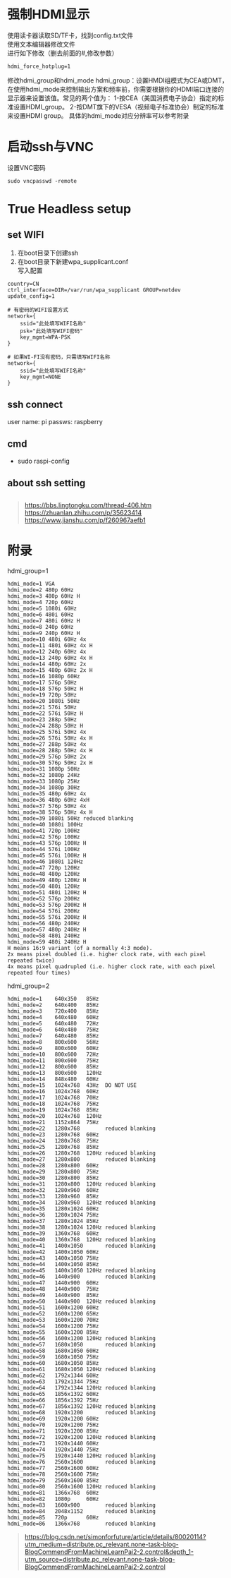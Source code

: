 # 强制HDMI显示
使用读卡器读取SD/TF卡，找到config.txt文件  
使用文本编辑器修改文件  
进行如下修改（删去前面的#,修改参数）
```
hdmi_force_hotplug=1
```
修改hdmi_group和hdmi_mode
hdmi_group：设置HMDI组模式为CEA或DMT，在使用hdmi_mode来控制输出方案和频率前，你需要根据你的HDMI端口连接的显示器来设置该值。常见的两个值为：
1-按CEA（美国消费电子协会）指定的标准设置HDMI_group。
2-按DMT旗下的VESA（视频电子标准协会）制定的标准来设置HDMI group。
具体的hdmi_mode对应分辨率可以参考附录
# 启动ssh与VNC
设置VNC密码
```
sudo vncpasswd -remote
```
# True Headless setup
## set WIFI
1. 在boot目录下创建ssh
2. 在boot目录下新建wpa_supplicant.conf  
写入配置  
```
country=CN
ctrl_interface=DIR=/var/run/wpa_supplicant GROUP=netdev
update_config=1
 
# 有密码的WIFI设置方式 
network={
    ssid="此处填写WIFI名称"
    psk="此处填写WIFI密码"
    key_mgmt=WPA-PSK
}
 
# 如果WI-FI没有密码，只需填写WIFI名称 
network={
    ssid="此处填写WIFI名称"
    key_mgmt=NONE
}
```
## ssh connect
user name: pi
passws: raspberry

## cmd
* sudo raspi-config

## about ssh setting
##
> https://bbs.lingtongku.com/thread-406.htm
> https://zhuanlan.zhihu.com/p/35623414
> https://www.jianshu.com/p/f260967aefb1
# 附录
hdmi_group=1
```
hdmi_mode=1 VGA
hdmi_mode=2 480p 60Hz
hdmi_mode=3 480p 60Hz H
hdmi_mode=4 720p 60Hz
hdmi_mode=5 1080i 60Hz
hdmi_mode=6 480i 60Hz
hdmi_mode=7 480i 60Hz H
hdmi_mode=8 240p 60Hz
hdmi_mode=9 240p 60Hz H
hdmi_mode=10 480i 60Hz 4x
hdmi_mode=11 480i 60Hz 4x H
hdmi_mode=12 240p 60Hz 4x
hdmi_mode=13 240p 60Hz 4x H
hdmi_mode=14 480p 60Hz 2x
hdmi_mode=15 480p 60Hz 2x H
hdmi_mode=16 1080p 60Hz
hdmi_mode=17 576p 50Hz
hdmi_mode=18 576p 50Hz H
hdmi_mode=19 720p 50Hz
hdmi_mode=20 1080i 50Hz
hdmi_mode=21 576i 50Hz
hdmi_mode=22 576i 50Hz H
hdmi_mode=23 288p 50Hz
hdmi_mode=24 288p 50Hz H
hdmi_mode=25 576i 50Hz 4x
hdmi_mode=26 576i 50Hz 4x H
hdmi_mode=27 288p 50Hz 4x
hdmi_mode=28 288p 50Hz 4x H
hdmi_mode=29 576p 50Hz 2x
hdmi_mode=30 576p 50Hz 2x H
hdmi_mode=31 1080p 50Hz
hdmi_mode=32 1080p 24Hz
hdmi_mode=33 1080p 25Hz
hdmi_mode=34 1080p 30Hz
hdmi_mode=35 480p 60Hz 4x
hdmi_mode=36 480p 60Hz 4xH
hdmi_mode=37 576p 50Hz 4x
hdmi_mode=38 576p 50Hz 4x H
hdmi_mode=39 1080i 50Hz reduced blanking
hdmi_mode=40 1080i 100Hz
hdmi_mode=41 720p 100Hz
hdmi_mode=42 576p 100Hz
hdmi_mode=43 576p 100Hz H
hdmi_mode=44 576i 100Hz
hdmi_mode=45 576i 100Hz H
hdmi_mode=46 1080i 120Hz
hdmi_mode=47 720p 120Hz
hdmi_mode=48 480p 120Hz
hdmi_mode=49 480p 120Hz H
hdmi_mode=50 480i 120Hz
hdmi_mode=51 480i 120Hz H
hdmi_mode=52 576p 200Hz
hdmi_mode=53 576p 200Hz H
hdmi_mode=54 576i 200Hz
hdmi_mode=55 576i 200Hz H
hdmi_mode=56 480p 240Hz
hdmi_mode=57 480p 240Hz H
hdmi_mode=58 480i 240Hz
hdmi_mode=59 480i 240Hz H
H means 16:9 variant (of a normally 4:3 mode).
2x means pixel doubled (i.e. higher clock rate, with each pixel repeated twice)
4x means pixel quadrupled (i.e. higher clock rate, with each pixel repeated four times)
```
hdmi_group=2
```
hdmi_mode=1    640x350   85Hz
hdmi_mode=2    640x400   85Hz
hdmi_mode=3    720x400   85Hz
hdmi_mode=4    640x480   60Hz
hdmi_mode=5    640x480   72Hz
hdmi_mode=6    640x480   75Hz
hdmi_mode=7    640x480   85Hz
hdmi_mode=8    800x600   56Hz
hdmi_mode=9    800x600   60Hz
hdmi_mode=10   800x600   72Hz
hdmi_mode=11   800x600   75Hz
hdmi_mode=12   800x600   85Hz
hdmi_mode=13   800x600   120Hz
hdmi_mode=14   848x480   60Hz
hdmi_mode=15   1024x768  43Hz  DO NOT USE
hdmi_mode=16   1024x768  60Hz
hdmi_mode=17   1024x768  70Hz
hdmi_mode=18   1024x768  75Hz
hdmi_mode=19   1024x768  85Hz
hdmi_mode=20   1024x768  120Hz
hdmi_mode=21   1152x864  75Hz
hdmi_mode=22   1280x768        reduced blanking
hdmi_mode=23   1280x768  60Hz
hdmi_mode=24   1280x768  75Hz
hdmi_mode=25   1280x768  85Hz
hdmi_mode=26   1280x768  120Hz reduced blanking
hdmi_mode=27   1280x800        reduced blanking
hdmi_mode=28   1280x800  60Hz
hdmi_mode=29   1280x800  75Hz
hdmi_mode=30   1280x800  85Hz
hdmi_mode=31   1280x800  120Hz reduced blanking
hdmi_mode=32   1280x960  60Hz
hdmi_mode=33   1280x960  85Hz
hdmi_mode=34   1280x960  120Hz reduced blanking
hdmi_mode=35   1280x1024 60Hz
hdmi_mode=36   1280x1024 75Hz
hdmi_mode=37   1280x1024 85Hz
hdmi_mode=38   1280x1024 120Hz reduced blanking
hdmi_mode=39   1360x768  60Hz
hdmi_mode=40   1360x768  120Hz reduced blanking
hdmi_mode=41   1400x1050       reduced blanking
hdmi_mode=42   1400x1050 60Hz
hdmi_mode=43   1400x1050 75Hz
hdmi_mode=44   1400x1050 85Hz
hdmi_mode=45   1400x1050 120Hz reduced blanking
hdmi_mode=46   1440x900        reduced blanking
hdmi_mode=47   1440x900  60Hz
hdmi_mode=48   1440x900  75Hz
hdmi_mode=49   1440x900  85Hz
hdmi_mode=50   1440x900  120Hz reduced blanking
hdmi_mode=51   1600x1200 60Hz
hdmi_mode=52   1600x1200 65Hz
hdmi_mode=53   1600x1200 70Hz
hdmi_mode=54   1600x1200 75Hz
hdmi_mode=55   1600x1200 85Hz
hdmi_mode=56   1600x1200 120Hz reduced blanking
hdmi_mode=57   1680x1050       reduced blanking
hdmi_mode=58   1680x1050 60Hz
hdmi_mode=59   1680x1050 75Hz
hdmi_mode=60   1680x1050 85Hz
hdmi_mode=61   1680x1050 120Hz reduced blanking
hdmi_mode=62   1792x1344 60Hz
hdmi_mode=63   1792x1344 75Hz
hdmi_mode=64   1792x1344 120Hz reduced blanking
hdmi_mode=65   1856x1392 60Hz
hdmi_mode=66   1856x1392 75Hz
hdmi_mode=67   1856x1392 120Hz reduced blanking
hdmi_mode=68   1920x1200       reduced blanking
hdmi_mode=69   1920x1200 60Hz
hdmi_mode=70   1920x1200 75Hz
hdmi_mode=71   1920x1200 85Hz
hdmi_mode=72   1920x1200 120Hz reduced blanking
hdmi_mode=73   1920x1440 60Hz
hdmi_mode=74   1920x1440 75Hz
hdmi_mode=75   1920x1440 120Hz reduced blanking
hdmi_mode=76   2560x1600       reduced blanking
hdmi_mode=77   2560x1600 60Hz
hdmi_mode=78   2560x1600 75Hz
hdmi_mode=79   2560x1600 85Hz
hdmi_mode=80   2560x1600 120Hz reduced blanking
hdmi_mode=81   1366x768  60Hz
hdmi_mode=82   1080p     60Hz
hdmi_mode=83   1600x900        reduced blanking
hdmi_mode=84   2048x1152       reduced blanking
hdmi_mode=85   720p      60Hz
hdmi_mode=86   1366x768        reduced blanking
```
> https://blog.csdn.net/simonforfuture/article/details/80020114?utm_medium=distribute.pc_relevant.none-task-blog-BlogCommendFromMachineLearnPai2-2.control&depth_1-utm_source=distribute.pc_relevant.none-task-blog-BlogCommendFromMachineLearnPai2-2.control